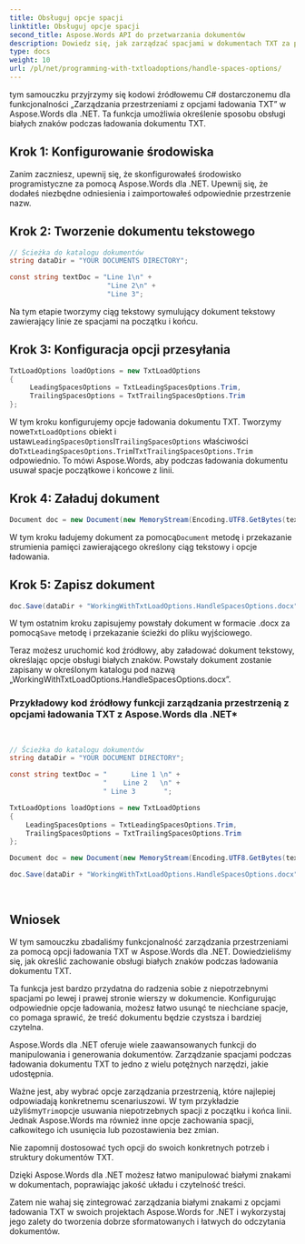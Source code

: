 ```yaml
---
title: Obsługuj opcje spacji
linktitle: Obsługuj opcje spacji
second_title: Aspose.Words API do przetwarzania dokumentów
description: Dowiedz się, jak zarządzać spacjami w dokumentach TXT za pomocą Aspose.Words dla .NET. Usuń niepotrzebne spacje i popraw czytelność.
type: docs
weight: 10
url: /pl/net/programming-with-txtloadoptions/handle-spaces-options/
---
```


tym samouczku przyjrzymy się kodowi źródłowemu C# dostarczonemu dla funkcjonalności „Zarządzania przestrzeniami z opcjami ładowania TXT” w Aspose.Words dla .NET. Ta funkcja umożliwia określenie sposobu obsługi białych znaków podczas ładowania dokumentu TXT.

## Krok 1: Konfigurowanie środowiska

Zanim zaczniesz, upewnij się, że skonfigurowałeś środowisko programistyczne za pomocą Aspose.Words dla .NET. Upewnij się, że dodałeś niezbędne odniesienia i zaimportowałeś odpowiednie przestrzenie nazw.

## Krok 2: Tworzenie dokumentu tekstowego

```csharp
// Ścieżka do katalogu dokumentów
string dataDir = "YOUR DOCUMENTS DIRECTORY";

const string textDoc = "Line 1\n" +
                        "Line 2\n" +
                        "Line 3";
```

Na tym etapie tworzymy ciąg tekstowy symulujący dokument tekstowy zawierający linie ze spacjami na początku i końcu.

## Krok 3: Konfiguracja opcji przesyłania

```csharp
TxtLoadOptions loadOptions = new TxtLoadOptions
{
     LeadingSpacesOptions = TxtLeadingSpacesOptions.Trim,
     TrailingSpacesOptions = TxtTrailingSpacesOptions.Trim
};
```

 W tym kroku konfigurujemy opcje ładowania dokumentu TXT. Tworzymy nowe`TxtLoadOptions` obiekt i ustaw`LeadingSpacesOptions`I`TrailingSpacesOptions` właściwości do`TxtLeadingSpacesOptions.Trim`I`TxtTrailingSpacesOptions.Trim` odpowiednio. To mówi Aspose.Words, aby podczas ładowania dokumentu usuwał spacje początkowe i końcowe z linii.

## Krok 4: Załaduj dokument

```csharp
Document doc = new Document(new MemoryStream(Encoding.UTF8.GetBytes(textDoc)), loadOptions);
```

 W tym kroku ładujemy dokument za pomocą`Document` metodę i przekazanie strumienia pamięci zawierającego określony ciąg tekstowy i opcje ładowania.

## Krok 5: Zapisz dokument

```csharp
doc.Save(dataDir + "WorkingWithTxtLoadOptions.HandleSpacesOptions.docx");
```

 W tym ostatnim kroku zapisujemy powstały dokument w formacie .docx za pomocą`Save` metodę i przekazanie ścieżki do pliku wyjściowego.

Teraz możesz uruchomić kod źródłowy, aby załadować dokument tekstowy, określając opcje obsługi białych znaków. Powstały dokument zostanie zapisany w określonym katalogu pod nazwą „WorkingWithTxtLoadOptions.HandleSpacesOptions.docx”.

### Przykładowy kod źródłowy funkcji zarządzania przestrzenią z opcjami ładowania TXT z Aspose.Words dla .NET*

```csharp

            
// Ścieżka do katalogu dokumentów
string dataDir = "YOUR DOCUMENT DIRECTORY";

const string textDoc = "      Line 1 \n" +
					   "    Line 2   \n" +
					   " Line 3       ";

TxtLoadOptions loadOptions = new TxtLoadOptions
{
	LeadingSpacesOptions = TxtLeadingSpacesOptions.Trim,
	TrailingSpacesOptions = TxtTrailingSpacesOptions.Trim
};

Document doc = new Document(new MemoryStream(Encoding.UTF8.GetBytes(textDoc)), loadOptions);

doc.Save(dataDir + "WorkingWithTxtLoadOptions.HandleSpacesOptions.docx")
            
        
```

## Wniosek

W tym samouczku zbadaliśmy funkcjonalność zarządzania przestrzeniami za pomocą opcji ładowania TXT w Aspose.Words dla .NET. Dowiedzieliśmy się, jak określić zachowanie obsługi białych znaków podczas ładowania dokumentu TXT.

Ta funkcja jest bardzo przydatna do radzenia sobie z niepotrzebnymi spacjami po lewej i prawej stronie wierszy w dokumencie. Konfigurując odpowiednie opcje ładowania, możesz łatwo usunąć te niechciane spacje, co pomaga sprawić, że treść dokumentu będzie czystsza i bardziej czytelna.

Aspose.Words dla .NET oferuje wiele zaawansowanych funkcji do manipulowania i generowania dokumentów. Zarządzanie spacjami podczas ładowania dokumentu TXT to jedno z wielu potężnych narzędzi, jakie udostępnia.

 Ważne jest, aby wybrać opcje zarządzania przestrzenią, które najlepiej odpowiadają konkretnemu scenariuszowi. W tym przykładzie użyliśmy`Trim`opcje usuwania niepotrzebnych spacji z początku i końca linii. Jednak Aspose.Words ma również inne opcje zachowania spacji, całkowitego ich usunięcia lub pozostawienia bez zmian.

Nie zapomnij dostosować tych opcji do swoich konkretnych potrzeb i struktury dokumentów TXT.

Dzięki Aspose.Words dla .NET możesz łatwo manipulować białymi znakami w dokumentach, poprawiając jakość układu i czytelność treści.

Zatem nie wahaj się zintegrować zarządzania białymi znakami z opcjami ładowania TXT w swoich projektach Aspose.Words for .NET i wykorzystaj jego zalety do tworzenia dobrze sformatowanych i łatwych do odczytania dokumentów.